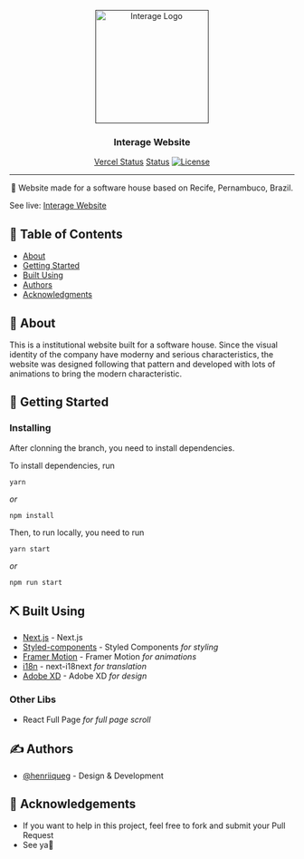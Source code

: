 <p align="center">
  <a href="" rel="noopener">
 <img width="200" src="https://interage-website.vercel.app/_next/image?url=%2Fimg%2Flogo-interage.png&w=256&q=75" alt="Interage Logo"></a>
</p>

<h3 align="center">Interage Website</h3>

<div align="center">

  [Vercel Status](https://vercelbadge.vercel.app/api/henriiqueg/interage-website)
  [Status](https://img.shields.io/badge/status-active-success.svg)
  [![License](https://img.shields.io/badge/license-MIT-blue.svg)](/LICENSE)

</div>

---

<p align="center"> 👋 Website made for a software house based on Recife, Pernambuco, Brazil.
    <br> 
</p>

<p>See live: <a href="https://interage-website.vercel.app" target="_blank">Interage Website</a></p>

## 📝 Table of Contents
- [About](#about)
- [Getting Started](#getting_started)
- [Built Using](#built_using)
- [Authors](#authors)
- [Acknowledgments](#acknowledgement)

## 🧐 About <a name = "about"></a>
This is a institutional website built for a software house. Since the visual identity of the company have moderny and serious characteristics, the website was designed following that pattern and developed with lots of animations to bring the modern characteristic.

## 🏁 Getting Started <a name = "getting_started"></a>

### Installing
After clonning the branch, you need to install dependencies.

To install dependencies, run

```
yarn
```

_or_

```
npm install
```

Then, to run locally, you need to run

```
yarn start
```

_or_

```
npm run start
```

## ⛏️ Built Using <a name = "built_using"></a>

- [Next.js](https://nextjs.org) - Next.js
- [Styled-components](https://styled-components.com) - Styled Components _for styling_
- [Framer Motion](https://www.framer.com/motion/) - Framer Motion _for animations_
- [i18n](https://github.com/isaachinman/next-i18next) - next-i18next _for translation_
- [Adobe XD](https://www.adobe.com/br/products/xd.html) - Adobe XD _for design_

### Other Libs

- React Full Page _for full page scroll_

## ✍️ Authors <a name = "authors"></a>
- [@henriiqueg](https://github.com/henriiqueg) - Design & Development

## 🎉 Acknowledgements <a name = "acknowledgement"></a>
- If you want to help in this project, feel free to fork and submit your Pull Request
- See ya👋
